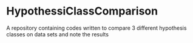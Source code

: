 # HypothessiClassComparison
A repository containing codes written to compare 3 different hypothesis classes on data sets and note the results
